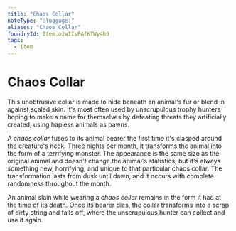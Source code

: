 ```yaml
---
title: "Chaos Collar"
noteType: ":luggage:"
aliases: "Chaos Collar"
foundryId: Item.oJwIIsPAfKTWy4h0
tags:
  - Item
---
```


# Chaos Collar

This unobtrusive collar is made to hide beneath an animal's fur or blend in against scaled skin. It's most often used by unscrupulous trophy hunters hoping to make a name for themselves by defeating threats they artificially created, using hapless animals as pawns.

A _chaos collar_ fuses to its animal bearer the first time it's clasped around the creature's neck. Three nights per month, it transforms the animal into the form of a terrifying monster. The appearance is the same size as the original animal and doesn't change the animal's statistics, but it's always something new, horrifying, and unique to that particular chaos collar. The transformation lasts from dusk until dawn, and it occurs with complete randomness throughout the month.

An animal slain while wearing a _chaos collar_ remains in the form it had at the time of its death. Once its bearer dies, the collar transforms into a scrap of dirty string and falls off, where the unscrupulous hunter can collect and use it again.
